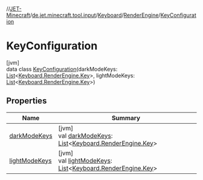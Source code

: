 //[JET-Minecraft](../../../../../index.md)/[de.jet.minecraft.tool.input](../../../index.md)/[Keyboard](../../index.md)/[RenderEngine](../index.md)/[KeyConfiguration](index.md)

# KeyConfiguration

[jvm]\
data class [KeyConfiguration](index.md)(darkModeKeys: [List](https://kotlinlang.org/api/latest/jvm/stdlib/kotlin.collections/-list/index.html)&lt;[Keyboard.RenderEngine.Key](../-key/index.md)&gt;, lightModeKeys: [List](https://kotlinlang.org/api/latest/jvm/stdlib/kotlin.collections/-list/index.html)&lt;[Keyboard.RenderEngine.Key](../-key/index.md)&gt;)

## Properties

| Name | Summary |
|---|---|
| [darkModeKeys](dark-mode-keys.md) | [jvm]<br>val [darkModeKeys](dark-mode-keys.md): [List](https://kotlinlang.org/api/latest/jvm/stdlib/kotlin.collections/-list/index.html)&lt;[Keyboard.RenderEngine.Key](../-key/index.md)&gt; |
| [lightModeKeys](light-mode-keys.md) | [jvm]<br>val [lightModeKeys](light-mode-keys.md): [List](https://kotlinlang.org/api/latest/jvm/stdlib/kotlin.collections/-list/index.html)&lt;[Keyboard.RenderEngine.Key](../-key/index.md)&gt; |
